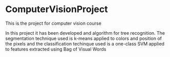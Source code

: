 # ComputerVisionProject
This is the project for computer vision course

In this project it has been developed and algorithm for tree recognition. The segmentation technique used is k-means applied to colors and position of
the pixels and the classification techinque used is a one-class SVM applied to features extracted using Bag of Visual Words
